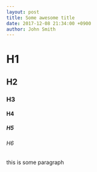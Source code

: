 ```yaml
---
layout: post
title: Some awesome title
date: 2017-12-08 21:34:00 +0900
author: John Smith
---
```


# H1
## H2
### H3
#### H4
##### H5
###### H6
<!-- desc -->
this is some paragraph
<!-- desc -->

